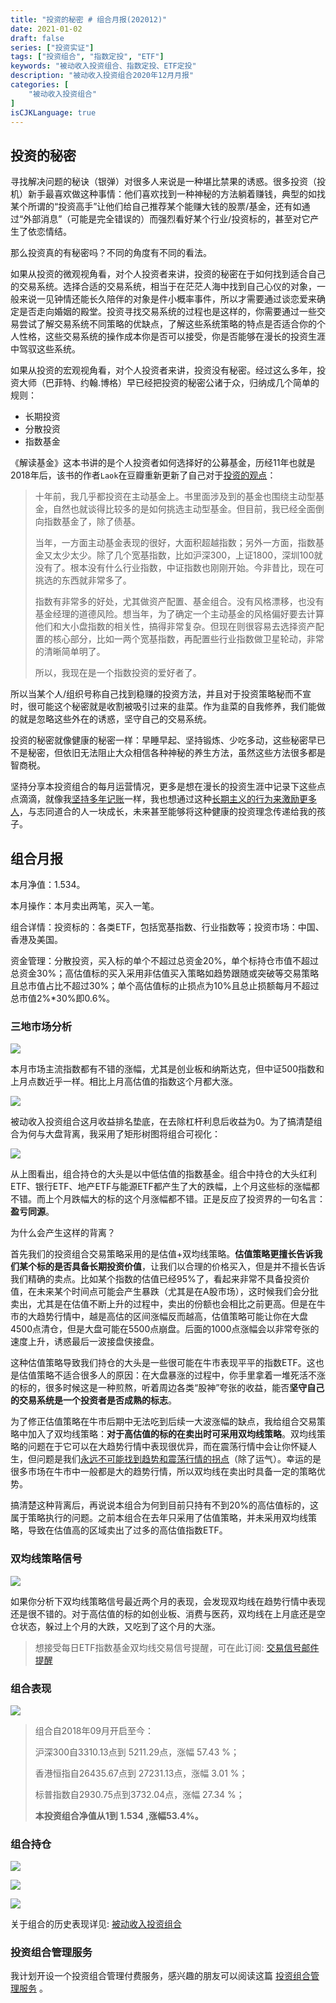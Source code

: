 ```yaml
---
title: "投资的秘密 # 组合月报(202012)"
date: 2021-01-02
draft: false
series: ["投资实证"]
tags: ["投资组合", "指数定投", "ETF"]
keywords: "被动收入投资组合、指数定投、ETF定投"
description: "被动收入投资组合2020年12月月报"
categories: [
    "被动收入投资组合"
]
isCJKLanguage: true
---
```


## 投资的秘密

寻找解决问题的秘诀（银弹）对很多人来说是一种堪比禁果的诱惑。很多投资（投机）新手最喜欢做这种事情：他们喜欢找到一种神秘的方法躺着赚钱，典型的如找某个所谓的“投资高手”让他们给自己推荐某个能赚大钱的股票/基金，还有如通过“外部消息”（可能是完全错误的）而强烈看好某个行业/投资标的，甚至对它产生了依恋情结。

那么投资真的有秘密吗？不同的角度有不同的看法。

如果从投资的微观视角看，对个人投资者来讲，投资的秘密在于如何找到适合自己的交易系统。选择合适的交易系统，相当于在茫茫人海中找到自己心仪的对象，一般来说一见钟情还能长久陪伴的对象是件小概率事件，所以才需要通过谈恋爱来确定是否走向婚姻的殿堂。投资寻找交易系统的过程也是这样的，你需要通过一些交易尝试了解交易系统不同策略的优缺点，了解这些系统策略的特点是否适合你的个人性格，这些交易系统的操作成本你是否可以接受，你是否能够在漫长的投资生涯中驾驭这些系统。

如果从投资的宏观视角看，对个人投资者来讲，投资没有秘密。经过这么多年，投资大师（巴菲特、约翰.博格）早已经把投资的秘密公诸于众，归纳成几个简单的规则：

- 长期投资
- 分散投资
- 指数基金

《解读基金》这本书讲的是个人投资者如何选择好的公募基金，历经11年也就是2018年后，该书的作者`Laok`在豆瓣重新更新了自己对于[投资的观点](https://book.douban.com/review/1147337/)：

> 十年前，我几乎都投资在主动基金上。书里面涉及到的基金也围绕主动型基金，自然也就谈得比较多的是如何挑选主动型基金。但目前，我已经全面倒向指数基金了，除了债基。
>
> 当年，一方面主动基金表现的很好，大面积超越指数；另外一方面，指数基金又太少太少。除了几个宽基指数，比如沪深300，上证1800，深圳100就没有了。根本没有什么行业指数，中证指数也刚刚开始。今非昔比，现在可挑选的东西就非常多了。
>
> 指数有非常多的好处，尤其做资产配置、基金组合。没有风格漂移，也没有基金经理的道德风险。想当年，为了确定一个主动基金的风格偏好要去计算他们和大小盘指数的相关性，搞得非常复杂。但现在则很容易去选择资产配置的核心部分，比如一两个宽基指数，再配置些行业指数做卫星轮动，非常的清晰简单明了。
>
> 所以，我现在是一个指数投资的爱好者了。

所以当某个人/组织号称自己找到稳赚的投资方法，并且对于投资策略秘而不宣时，很可能这个秘密就是收割被吸引过来的韭菜。作为韭菜的自我修养，我们能做的就是忽略这些外在的诱惑，坚守自己的交易系统。

投资的秘密就像健康的秘密一样：早睡早起、坚持锻炼、少吃多动，这些秘密早已不是秘密，但依旧无法阻止大众相信各种神秘的养生方法，虽然这些方法很多都是智商税。

坚持分享本投资组合的每月运营情况，更多是想在漫长的投资生涯中记录下这些点点滴滴，就像我[坚持多年记账](/money/my-accounting-tool/)一样，我也想通过这种[长期主义的行为来激励更多人](/goal/)，与志同道合的人一块成长，未来甚至能够将这种健康的投资理念传递给我的孩子。

## 组合月报

本月净值：1.534。

本月操作：本月卖出两笔，买入一笔。

组合详情：投资标的：各类ETF，包括宽基指数、行业指数等；投资市场：中国、香港及美国。

资金管理：分散投资，买入标的单个不超过总资金20%，单个标持仓市值不超过总资金30%；高估值标的买入采用非估值买入策略如趋势跟随或突破等交易策略且总市值占比不超过30%；单个高估值标的止损点为10%且总止损额每月不超过总市值2%*30%即0.6%。

### 三地市场分析

![](https://img.bmpi.dev/f949b66e-eb05-09e9-0cb9-b20be05cecb9.png)

本月市场主流指数都有不错的涨幅，尤其是创业板和纳斯达克，但中证500指数和上月点数近乎一样。相比上月高估值的指数这个月都大涨。

![](https://img.bmpi.dev/a743a5b2-c8fa-08aa-2088-a8d1dcde611a.png)

被动收入投资组合这月收益排名垫底，在去除杠杆利息后收益为0。为了搞清楚组合为何与大盘背离，我采用了矩形树图将组合可视化：

![](https://img.bmpi.dev/bb39e208-3b13-38f9-76eb-8bd7df25a7e9.png)

从上图看出，组合持仓的大头是以中低估值的指数基金。组合中持仓的大头红利ETF、银行ETF、地产ETF与能源ETF都产生了大的跌幅，上个月这些标的涨幅都不错。而上个月跌幅大的标的这个月涨幅都不错。正是反应了投资界的一句名言：**盈亏同源**。

为什么会产生这样的背离？

首先我们的投资组合交易策略采用的是估值+双均线策略。**估值策略更擅长告诉我们某个标的是否具备长期投资价值**，让我们以合理的价格买入，但是并不擅长告诉我们精确的卖点。比如某个指数的估值已经95%了，看起来非常不具备投资价值，在未来某个时间点可能会产生暴跌（尤其是在A股市场），这时候我们会分批卖出，尤其是在估值不断上升的过程中，卖出的份额也会相比之前更高。但是在牛市的大趋势行情中，越是高估的区间涨幅反而越高，估值策略可能让你在大盘4500点清仓，但是大盘可能在5500点崩盘。后面的1000点涨幅会以非常夸张的速度上升，诱惑最后一波接盘侠接盘。

这种估值策略导致我们持仓的大头是一些很可能在牛市表现平平的指数ETF。这也是估值策略不适合很多人的原因：在大盘暴涨的过程中，你手里拿着一堆死活不涨的标的，很多时候这是一种煎熬，听着周边各类“股神”夸张的收益，能否**坚守自己的交易系统是一个投资者是否成熟的标志**。

为了修正估值策略在牛市后期中无法吃到后续一大波涨幅的缺点，我给组合交易策略中加入了双均线策略：**对于高估值的标的在卖出时可采用双均线策略**。双均线策略的问题在于它可以在大趋势行情中表现很优异，而在震荡行情中会让你怀疑人生，但问题是我们[永远不可能找到趋势和震荡行情的拐点](/money/road_to_trading/)（除了运气）。幸运的是很多市场在牛市中一般都是大的趋势行情，所以双均线在卖出时具备一定的策略优势。

搞清楚这种背离后，再说说本组合为何到目前只持有不到20%的高估值标的，这属于策略执行的问题。之前本组合在去年只采用了估值策略，并未采用双均线策略，导致在估值高的区域卖出了过多的高估值指数ETF。

### 双均线策略信号

![](https://img.bmpi.dev/233bd772-f9ff-3936-62ce-a0268ce9fc56.png)

如果你分析下双均线策略信号最近两个月的表现，会发现双均线在趋势行情中表现还是很不错的。对于高估值的标的如创业板、消费与医药，双均线在上月底还是空仓状态，躲过上个月的大跌，又吃到了这个月的大涨。

> 想接受每日ETF指数基金双均线交易信号提醒，可在此订阅: [交易信号邮件提醒](https://money.i365.tech/)

### 组合表现

![](https://img.bmpi.dev/66d4eb19-353b-73ee-a500-acfe34f3dd93.png)

> 组合自2018年09月开启至今：
> 
> 沪深300自3310.13点到 5211.29点，涨幅 57.43 %；
> 
> 香港恒指自26435.67点到 27231.13点，涨幅 3.01 %；
> 
> 标普指数自2930.75点到3732.04点，涨幅 27.34 %；
> 
> **本投资组合净值从1到 1.534 ,涨幅53.4%。**

### 组合持仓

![](https://img.bmpi.dev/f0bd1c6e-d4ab-c85b-990b-efe02eb5ba1e.png)

![](https://img.bmpi.dev/ab2fdff2-1144-db07-bfa0-5450dea3656f.png)

![](https://img.bmpi.dev/c151eeba-fe32-6f77-de95-bd1717a9e8f7.png)

关于组合的历史表现详见: [被动收入投资组合](https://www.notion.so/mdw/e0ed086e701a4d0aaa4839d2c7aa62ea)

### 投资组合管理服务

我计划开设一个投资组合管理付费服务，感兴趣的朋友可以阅读这篇 [投资组合管理服务](/invest/) 。
